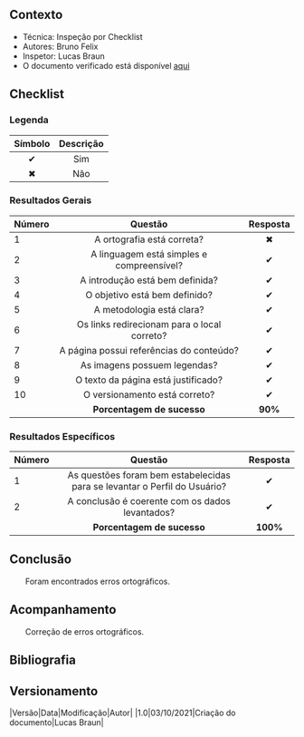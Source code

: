 ## Contexto	
 - Técnica: Inspeção por Checklist
 - Autores: Bruno Felix
 - Inspetor: Lucas Braun
 - O documento verificado está disponível [aqui](../../base/analise_de_tarefas/perfil_do_usuario.md)

## Checklist

### Legenda 

|Símbolo|Descrição|
|:-:|:-:|
|✔|Sim|
|✖|Não|

### Resultados Gerais
|Número|Questão|Resposta|
|:-|:-:|:-:|
|1|A ortografia está correta?|✖|
|2|A linguagem está simples e compreensível?|✔|
|3|A introdução está bem definida?|✔|
|4|O objetivo está bem definido?|✔|
|5|A metodologia está clara?|✔|
|6|Os links redirecionam para o local correto?|✔|
|7|A página possui referências do conteúdo?|✔|
|8|As imagens possuem legendas?|✔|
|9|O texto da página está justificado?|✔|
|10|O versionamento está correto?|✔|
||**Porcentagem de sucesso**|**90%**|

### Resultados Específicos
|Número|Questão|Resposta|
|:-|:-:|:-:|
|1|As questões foram bem estabelecidas para se levantar o Perfil do Usuário?|✔|
|2|A conclusão é coerente com os dados levantados?|✔|
||**Porcentagem de sucesso**|**100%**|

## Conclusão

&emsp;&emsp;Foram encontrados erros ortográficos.

## Acompanhamento

&emsp;&emsp;Correção de erros ortográficos.

## Bibliografia

## Versionamento
|Versão|Data|Modificação|Autor|
|1.0|03/10/2021|Criação do documento|Lucas Braun|
